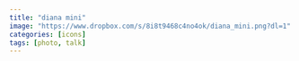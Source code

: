 ```yaml
---
title: "diana mini"
image: "https://www.dropbox.com/s/8i8t9468c4no4ok/diana_mini.png?dl=1"
categories: [icons]
tags: [photo, talk]
---
```

